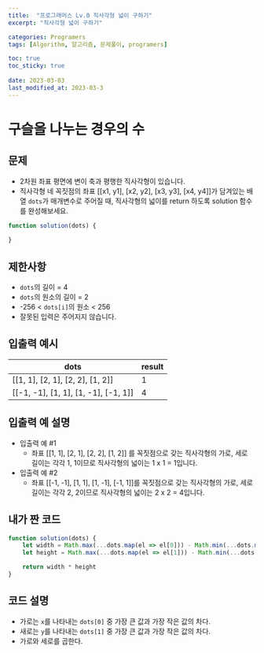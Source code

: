 ```yaml
---
title:  "프로그래머스 Lv.0 직사각형 넓이 구하기"
excerpt: "직사각형 넓이 구하기"

categories: Programers
tags: [Algorithm, 알고리즘, 문제풀이, programers]

toc: true
toc_sticky: true
 
date: 2023-03-03
last_modified_at: 2023-03-3
---
```

# 구슬을 나누는 경우의 수
## 문제
- 2차원 좌표 평면에 변이 축과 평행한 직사각형이 있습니다.
- 직사각형 네 꼭짓점의 좌표 [[x1, y1], [x2, y2], [x3, y3], [x4, y4]]가 담겨있는 배열 `dots`가 매개변수로 주어질 때, 직사각형의 넓이를 return 하도록 solution 함수를 완성해보세요.


```js
function solution(dots) {
    
}
```


## 제한사항
- `dots`의 길이 = 4
- `dots`의 원소의 길이 = 2
- -256 < `dots[i]`의 원소 < 256
- 잘못된 입력은 주어지지 않습니다.

## 입출력 예시

dots|result
---|---
[[1, 1], [2, 1], [2, 2], [1, 2]]|1
[[-1, -1], [1, 1], [1, -1], [-1, 1]]|4


## 입출력 예 설명
- 입출력 예 #1
  - 좌표 [[1, 1], [2, 1], [2, 2], [1, 2]] 를 꼭짓점으로 갖는 직사각형의 가로, 세로 길이는 각각 1, 1이므로 직사각형의 넓이는 1 x 1 = 1입니다.
- 입출력 예 #2
  - 좌표 [[-1, -1], [1, 1], [1, -1], [-1, 1]]를 꼭짓점으로 갖는 직사각형의 가로, 세로 길이는 각각 2, 2이므로 직사각형의 넓이는 2 x 2 = 4입니다.

## 내가 짠 코드
```js
function solution(dots) {
    let width = Math.max(...dots.map(el => el[0])) - Math.min(...dots.map(el => el[1]))
    let height = Math.max(...dots.map(el => el[1])) - Math.min(...dots.map(el => el[1]))

    return width * height
}

```

## 코드 설명
- 가로는 `x`를 나타내는 `dots[0]` 중 가장 큰 값과 가장 작은 값의 차다.
- 새로는 `y`를 나타내는 `dots[1]` 중 가장 큰 값과 가장 작은 값의 차다.
- 가로와 세로를 곱한다.